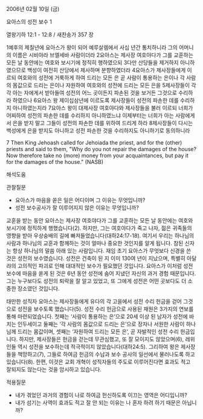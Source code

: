 2006년 02월 10일 (금)

요아스의 성전 보수 1



열왕기하 12:1 - 12:8 / 새찬송가 357 장


1예후의 제칠년에 요아스가 왕이 되어 예루살렘에서 사십 년간 통치하니라 그의 어머니의 이름은 시비아라 브엘세바 사람이더라 2요아스는 제사장 여호야다가 그를 교훈하는 모든 날 동안에는 여호와 보시기에 정직히 행하였으되 3다만 산당들을 제거하지 아니하였으므로 백성이 여전히 산당에서 제사하며 분향하였더라 4요아스가 제사장들에게 이르되 여호와의 성전에 거룩하게 하여 드리는 모든 은 곧 사람이 통용하는 은이나 각 사람의 몸값으로 드리는 은이나 자원하여 여호와의 성전에 드리는 모든 은을 5제사장들이 각각 아는 자에게서 받아들여 성전의 어느 곳이든지 파손된 것을 보거든 그것으로 수리하라 하였으나 6요아스 왕 제이십삼년에 이르도록 제사장들이 성전의 파손한 데를 수리하지 아니하였는지라 7요아스 왕이 대제사장 여호야다와 제사장들을 불러 이르되 너희가 어찌하여 성전의 파손한 데를 수리하지 아니하였느냐 이제부터는 너희가 아는 사람에게서 은을 받지 말고 그들이 성전의 파손한 데를 위하여 드리게 하라 8제사장들이 다시는 백성에게 은을 받지도 아니하고 성전 파손한 것을 수리하지도 아니하기로 동의하니라 

7 Then King Jehoash called for Jehoiada the priest, and for the (other) priests and said to them, "Why do you not repair the damages of the house? Now therefore take no (more) money from your acquaintances, but pay it for the damages of the house." (NASB)

해석도움





관찰질문 
- 요아스가 마음을 쏟은 일은 어디이며 그 이유는 무엇입니까? 
- 성전 보수공사가 잘 이루어지지 않은 이유는 무엇입니까? 


교훈을 받는 동안 
요아스는 제사장 여호야다가 그를 교훈하는 모든 날 동안에는 여호와 보시기에 정직하게 행했습니다(2). 하지만, 그는 여호야다가 죽고 나자, 젊은 귀족들의 영향을 받아 우상숭배의 길에 빠져들었습니다(대하24:17-18). 여기서 우리는 하나님의 사람과 하나님의 교훈과 함께하는 것이 얼마나 중요한 것인지를 알게 됩니다. 참된 신자는 항상 하나님의 말씀 아래 있는 사람입니다. 재임 초기 요아스가 무엇보다 신경을 쓴 것은 성전의 보수였습니다. 성전은 건축이 된 지 이미 130여 년이 지났으며, 특별히 아달랴의 고의적인 파괴로 인해 대대적인 보수가 필요했던 것입니다. 요아스가 이처럼 성전 보수에 마음을 쏟게 된 것은 6년 동안 성전에 숨어 지냈던 자신의 과거 경험 때문입니다. 그는 누구보다도 성전의 퇴락을 잘 알고 있었고, 또 그에게 성전은 어떤 곳보다도 더 소중한 장소였던 것입니다. 

태만한 성직자 
요아스는 제사장들에게 유다의 각 고을에서 성전 수리 헌금을 걷어 그것으로 성전을 보수토록 했습니다(5). 성전 수리 헌금으로 사용된 재원은 3가지의 연보를 통해 마련되었습니다. 첫째는 ‘사람이 통용하는 은’으로 20세 이상 된 남자가 성전에 바치는 인두세이고 둘째는 ‘각 사람의 몸값으로 드리는 은’으로 장자나 서원한 사람이 하나님께 드리는 몸값이며, 셋째는 ‘자원하여 드리는 모든 은’, 곧 자발적인 성전 수리 헌금입니다. 하지만, 제사장들은 헌금을 걷는데 무관심했고, 또 잘 모이지도 않았으며(6), 레위인들 역시 성전을 보수하는데 적극적이지 않았습니다(대하24:5). 그리하여 왕은 제사장들을 책망하고(7), 그들로 하여금 헌금의 수납과 보수 공사의 일선에서 물러나도록 하고 있습니다(8). 한편, 이것은 교회 개혁이 성직자들의 주도로 이루어진다면 효과도 적고 잘되지도 않는다는 것을 암시하고 있습니다. 


적용질문 
- 내가 겪었던 과거의 경험이 나로 하여금 헌신하도록 이끄는 영역은 어디입니까? 
- 내가 섬기는 사역이 효과도 적고 잘 안 되는 이유는 나 혼자 하려 하기 때문은 아닙니까?